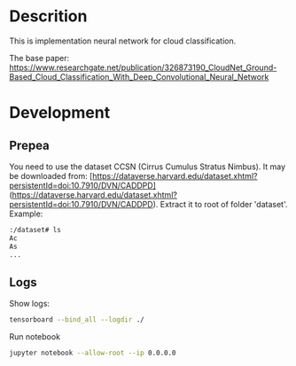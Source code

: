 # Descrition

This is implementation neural network for cloud classification.

The base paper: https://www.researchgate.net/publication/326873190_CloudNet_Ground-Based_Cloud_Classification_With_Deep_Convolutional_Neural_Network

# Development

## Prepea

You need to use the dataset CCSN (Cirrus Cumulus Stratus Nimbus).
It may be downloaded from: 
[https://dataverse.harvard.edu/dataset.xhtml?persistentId=doi:10.7910/DVN/CADDPD]
(https://dataverse.harvard.edu/dataset.xhtml?persistentId=doi:10.7910/DVN/CADDPD).
Extract it to root of folder 'dataset'.
Example:

```bash
:/dataset# ls
Ac
As
...
```

## Logs

Show logs:

```bash
tensorboard --bind_all --logdir ./
```

Run notebook

```bash
jupyter notebook --allow-root --ip 0.0.0.0
```
